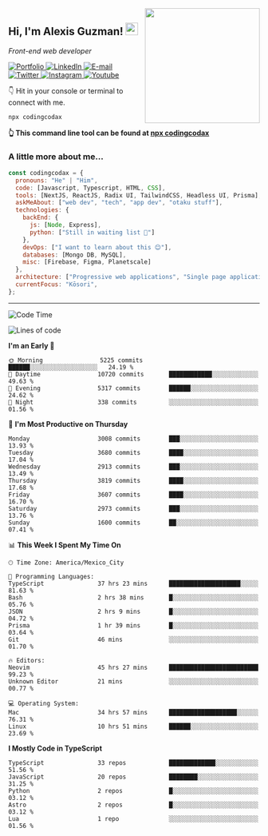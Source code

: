 <img align='right' src="https://media.giphy.com/media/M9gbBd9nbDrOTu1Mqx/giphy.gif" width="230">
<h2>Hi, I'm Alexis Guzman! <img src="https://media.giphy.com/media/hvRJCLFzcasrR4ia7z/giphy.gif" width="25px"></h2>
<p><em>Front-end web developer</em></p>

<p>
  <a href='https://www.codingcodax.dev' target='_blank'>
    <img alt='Portfolio' src='https://img.shields.io/badge/Portfolio-black?logo=vercel&style=flat-square'>
  </a>
  <a href='https://linkedin.com/in/codingcodax' target='_blank'>
    <img alt='LinkedIn' src='https://img.shields.io/badge/LinkedIn-black?logo=LinkedIn&style=flat-square'>
  </a>
  <a href='mailto:hello@codingcodax.com' target='_blank'>
    <img alt='E-mail' src='https://img.shields.io/badge/Email-black?logo=Gmail&style=flat-square'>
  </a>
  <a href='https://twitter.com/codingcodax' target='_blank'>
    <img alt='Twitter' src='https://img.shields.io/badge/Twitter-black?logo=Twitter&style=flat-square'>
  </a>
  <a href='https://www.instagram.com/codingcodax' target='_blank'>
    <img alt='Instagram' src='https://img.shields.io/badge/Instagram-black?logo=Instagram&style=flat-square'>
  </a>
  <a href='https://www.youtube.com/@codingcodax' target='_blank'>
    <img alt='Youtube' src='https://img.shields.io/badge/YouTube-black?logo=Youtube&style=flat-square'>
  </a>
</p>

👇 Hit in your console or terminal to connect with me.

```bash
npx codingcodax
```
**👆 This command line tool can be found at [npx codingcodax](https://github.com/codingcodax/npx-codingcodax)**

<h3>A little more about me...</h3>

```javascript
const codingcodax = {
  pronouns: "He" | "Him",
  code: [Javascript, Typescript, HTML, CSS],
  tools: [NextJS, ReactJS, Radix UI, TailwindCSS, Headless UI, Prisma],
  askMeAbout: ["web dev", "tech", "app dev", "otaku stuff"],
  technologies: {
    backEnd: {
      js: [Node, Express],
      python: ["Still in waiting list 🥲"]
    },
    devOps: ["I want to learn about this 😊"],
    databases: [Mongo DB, MySQL],
    misc: [Firebase, Figma, Planetscale]
  },
  architecture: ["Progressive web applications", "Single page applications"],
  currentFocus: "Kōsori",
};
```

---

<!--START_SECTION:waka-->
![Code Time](http://img.shields.io/badge/Code%20Time-2%2C549%20hrs%2018%20mins-blue)

![Lines of code](https://img.shields.io/badge/From%20Hello%20World%20I%27ve%20Written-9.4%20million%20lines%20of%20code-blue)

**I'm an Early 🐤** 

```text
🌞 Morning                5225 commits        ██████░░░░░░░░░░░░░░░░░░░   24.19 % 
🌆 Daytime                10720 commits       ████████████░░░░░░░░░░░░░   49.63 % 
🌃 Evening                5317 commits        ██████░░░░░░░░░░░░░░░░░░░   24.62 % 
🌙 Night                  338 commits         ░░░░░░░░░░░░░░░░░░░░░░░░░   01.56 % 
```
📅 **I'm Most Productive on Thursday** 

```text
Monday                   3008 commits        ███░░░░░░░░░░░░░░░░░░░░░░   13.93 % 
Tuesday                  3680 commits        ████░░░░░░░░░░░░░░░░░░░░░   17.04 % 
Wednesday                2913 commits        ███░░░░░░░░░░░░░░░░░░░░░░   13.49 % 
Thursday                 3819 commits        ████░░░░░░░░░░░░░░░░░░░░░   17.68 % 
Friday                   3607 commits        ████░░░░░░░░░░░░░░░░░░░░░   16.70 % 
Saturday                 2973 commits        ███░░░░░░░░░░░░░░░░░░░░░░   13.76 % 
Sunday                   1600 commits        ██░░░░░░░░░░░░░░░░░░░░░░░   07.41 % 
```


📊 **This Week I Spent My Time On** 

```text
🕑︎ Time Zone: America/Mexico_City

💬 Programming Languages: 
TypeScript               37 hrs 23 mins      ████████████████████░░░░░   81.63 % 
Bash                     2 hrs 38 mins       █░░░░░░░░░░░░░░░░░░░░░░░░   05.76 % 
JSON                     2 hrs 9 mins        █░░░░░░░░░░░░░░░░░░░░░░░░   04.72 % 
Prisma                   1 hr 39 mins        █░░░░░░░░░░░░░░░░░░░░░░░░   03.64 % 
Git                      46 mins             ░░░░░░░░░░░░░░░░░░░░░░░░░   01.70 % 

🔥 Editors: 
Neovim                   45 hrs 27 mins      █████████████████████████   99.23 % 
Unknown Editor           21 mins             ░░░░░░░░░░░░░░░░░░░░░░░░░   00.77 % 

💻 Operating System: 
Mac                      34 hrs 57 mins      ███████████████████░░░░░░   76.31 % 
Linux                    10 hrs 51 mins      ██████░░░░░░░░░░░░░░░░░░░   23.69 % 
```

**I Mostly Code in TypeScript** 

```text
TypeScript               33 repos            █████████████░░░░░░░░░░░░   51.56 % 
JavaScript               20 repos            ████████░░░░░░░░░░░░░░░░░   31.25 % 
Python                   2 repos             █░░░░░░░░░░░░░░░░░░░░░░░░   03.12 % 
Astro                    2 repos             █░░░░░░░░░░░░░░░░░░░░░░░░   03.12 % 
Lua                      1 repo              ░░░░░░░░░░░░░░░░░░░░░░░░░   01.56 % 
```




<!--END_SECTION:waka-->
